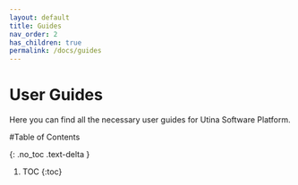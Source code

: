 ```yaml
---
layout: default
title: Guides
nav_order: 2
has_children: true
permalink: /docs/guides
---
```


# User Guides

Here you can find all the necessary  user guides for Utina Software Platform.

#Table of Contents

{: .no_toc .text-delta }

1. TOC
{:toc}

